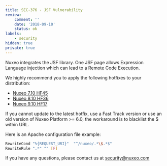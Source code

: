 ```yaml
---
title: SEC-376 - JSF Vulnerability
review:
    comment: ''
    date: '2018-09-10'
    status: ok
labels:
    - security
hidden: true
private: true
---
```

Nuxeo integrates the JSF library.  One JSF page allows Expression Language injection which can lead to a Remote Code Execution.

We highly recommend you to apply the following hotfixes to your distribution:

- [Nuxeo 7.10 HF45](https://connect.nuxeo.com/nuxeo/site/marketplace/package/nuxeo-7.10-HF45)
- [Nuxeo 8.10 HF36](https://connect.nuxeo.com/nuxeo/site/marketplace/package/nuxeo-8.10-HF36)
- [Nuxeo 9.10 HF17](https://connect.nuxeo.com/nuxeo/site/marketplace/package/nuxeo-9.10-HF17)

If you cannot update to the latest hotfix, use a Fast Track version or use an old version of Nuxeo Platform >= 6.0, the workaround is to blacklist the $ within URL.


Here is an Apache configuration file example:

```bash
RewriteCond "%{REQUEST_URI}"  "^/nuxeo/.*\$.*$"
RewriteRule ".*" "" [F]
```

If you have any questions, please contact us at [security@nuxeo.com](mailto:security@nuxeo.com)
